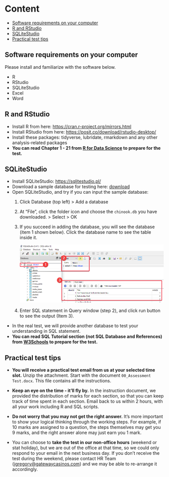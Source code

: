 Content
================

- <a href="#software-requirements-on-your-computer"
  id="toc-software-requirements-on-your-computer">Software requirements on
  your computer</a>
- <a href="#r-and-rstudio" id="toc-r-and-rstudio">R and RStudio</a>
- <a href="#sqlitestudio" id="toc-sqlitestudio">SQLiteStudio</a>
- <a href="#practical-test-tips" id="toc-practical-test-tips">Practical
  test tips</a>

## Software requirements on your computer

Please install and familiarize with the software below.

- R
- RStudio
- SQLiteStudio
- Excel
- Word

## R and RStudio

- Install R from here: <https://cran.r-project.org/mirrors.html>
- Install RStudio from here:
  <https://posit.co/download/rstudio-desktop/>
- Install these packages: tidyverse, lubridate, rmarkdown and any other
  analysis-related packages
- **You can read Chapter 1 - 21 from [R for Data
  Science](https://r4ds.had.co.nz/index.html) to prepare for the test.**

## SQLiteStudio

- Install SQLiteStudio: <https://sqlitestudio.pl/>
- Download a sample database for testing here:
  [download](assets/chinook.db)
- Open SQLiteStudio, and try if you can input the sample database:
  1.  Click Database (top left) \> Add a database

  2.  At “File”, click the folder icon and choose the `chinook.db` you
      have downloaded. \> Select \> OK

  3.  If you succeed in adding the database, you will see the database
      (item 1 shown below). Click the database name to see the table
      inside it.

      ![](assets/SQLiteStudio.png)

  4.  Enter SQL statement in Query window (step 2), and click run button
      to see the output (Item 3).
- In the real test, we will provide another database to test your
  understanding in SQL statement.
- **You can read SQL Tutorial section (not SQL Database and References)
  from [W3Schools](https://www.w3schools.com/sql/default.asp) to prepare
  for the test.**

## Practical test tips

- **You will receive a practical test email from us at your selected
  time slot.** Unzip the attachment. Start with the document
  `00_Assessment Test.docx`. This file contains all the instructions.

- **Keep an eye on the time - it’ll fly by.** In the instruction
  document, we provided the distribution of marks for each section, so
  that you can keep track of time spent in each section. Email back to
  us within 2 hours, with all your work including R and SQL scripts.

- **Do not worry that you may not get the right answer.** It’s more
  important to show your logical thinking through the working steps. For
  example, if 10 marks are assigned to a question, the steps themselves
  may get you 9 marks, and the right answer alone may just earn you 1
  mark.

- You can choose to **take the test in our non-office hours** (weekend
  or stat holiday), but we are out of the office at that time, so we
  could only respond to your email in the next business day. If you
  don’t receive the test during the weekend, please contact HR Team
  (jgregory@gatewaycasinos.com) and we may be able to re-arrange it
  accordingly.
